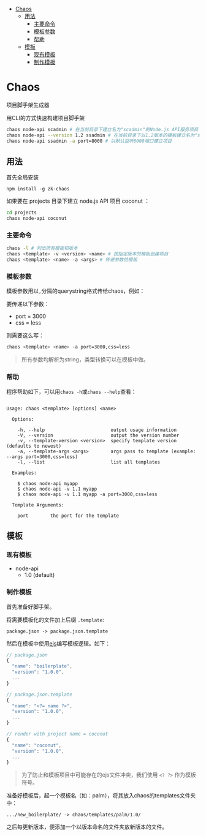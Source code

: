 <!-- MarkdownTOC -->

- [Chaos](#chaos)
  - [用法](#用法)
    - [主要命令](#主要命令)
    - [模板参数](#模板参数)
    - [帮助](#帮助)
  - [模板](#模板)
    - [现有模板](#现有模板)
    - [制作模板](#制作模板)

<!-- /MarkdownTOC -->


# Chaos

项目脚手架生成器

用CLI的方式快速构建项目脚手架

```bash
chaos node-api scadmin # 在当前目录下建立名为"scadmin"的Node.js API服务项目
chaos node-api --version 1.2 ssadmin # 在当前目录下以1.2版本的模板建立名为"ssadmin"的项目
chaos node-api ssadmin -a port=8000 # 以默认监听8000端口建立项目
```

## 用法

首先全局安装

```
npm install -g zk-chaos
```

如果要在 projects 目录下建立 node.js API 项目 coconut ：

```bash
cd projects
chaos node-api coconut
```

### 主要命令

```bash
chaos -l # 列出所有模板和版本
chaos <template> -v <version> <name> # 按指定版本的模板创建项目
chaos <template> <name> -a <args> # 传递参数给模板
```

### 模板参数

模板参数用以`,`分隔的querystring格式传给chaos，例如：

要传递以下参数：

- port = 3000
- css = less

则需要这么写：

```bash
chaos <template> <name> -a port=3000,css=less
```

> 所有参数均解析为string，类型转换可以在模板中做。

### 帮助

程序帮助如下，可以用`chaos -h`或`chaos --help`查看：

```

Usage: chaos <template> [options] <name>

  Options:

    -h, --help                        output usage information
    -V, --version                     output the version number
    -v, --template-version <version>  specify template version (defaults to newest)
    -a, --template-args <args>        args pass to template (example: --args port=3000,css=less)
    -l, --list                        list all templates

  Examples:

    $ chaos node-api myapp
    $ chaos node-api -v 1.1 myapp
    $ chaos node-api -v 1.1 myapp -a port=3000,css=less

  Template Arguments:

    port        the port for the template

```

## 模板

### 现有模板

- node-api
  - 1.0 (default)

### 制作模板

首先准备好脚手架。

将需要模板化的文件加上后缀 `.template`:

```
package.json -> package.json.template
```

然后在模板中使用[ejs](https://github.com/mde/ejs)编写模板逻辑。如下：

```js
// package.json
{
  "name": "boilerplate",
  "version": "1.0.0",
  ...
}

// package.json.template
{
  "name": "<?= name ?>",
  "version": "1.0.0",
  ...
}

// render with project name = coconut
{
  "name": "coconut",
  "version": "1.0.0",
  ...
}
```

> 为了防止和模板项目中可能存在的ejs文件冲突，我们使用 `<? ?>` 作为模板符号。

准备好模板后，起一个模板名（如：palm），将其放入chaos的templates文件夹中：

```
.../new_boilerplate/ -> chaos/templates/palm/1.0/
```

之后每更新版本，便添加一个以版本命名的文件夹放新版本的文件。
